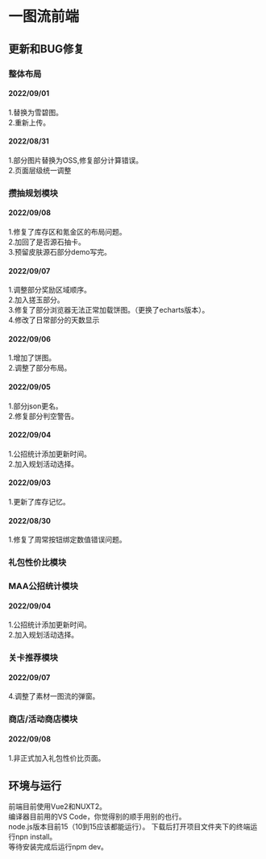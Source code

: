 # 一图流前端

## 更新和BUG修复

### 整体布局
#### 2022/09/01
1.替换为雪碧图。<br>
2.重新上传。

#### 2022/08/31
1.部分图片替换为OSS,修复部分计算错误。<br>
2.页面层级统一调整

### 攒抽规划模块
#### 2022/09/08
1.修复了库存区和氪金区的布局问题。<br>
2.加回了是否源石抽卡。<br>
3.预留皮肤源石部分demo写完。<br>

#### 2022/09/07
1.调整部分奖励区域顺序。<br>
2.加入搓玉部分。<br>
3.修复了部分浏览器无法正常加载饼图。（更换了echarts版本）。<br>
4.修改了日常部分的天数显示

#### 2022/09/06
1.增加了饼图。<br>
2.调整了部分布局。

#### 2022/09/05
1.部分json更名。<br>
2.修复部分判空警告。

#### 2022/09/04
1.公招统计添加更新时间。<br>
2.加入规划活动选择。

#### 2022/09/03
1.更新了库存记忆。

#### 2022/08/30 
1.修复了周常按钮绑定数值错误问题。
### 礼包性价比模块

### MAA公招统计模块
#### 2022/09/04
1.公招统计添加更新时间。<br>
2.加入规划活动选择。

### 关卡推荐模块
#### 2022/09/07
4.调整了素材一图流的弹窗。

### 商店/活动商店模块
#### 2022/09/08
1.非正式加入礼包性价比页面。



## 环境与运行
前端目前使用Vue2和NUXT2。<br>
编译器目前用的VS Code，你觉得别的顺手用别的也行。<br>
node.js版本目前15（10到15应该都能运行）。
下载后打开项目文件夹下的终端运行npn install。<br>
等待安装完成后运行npm dev。


